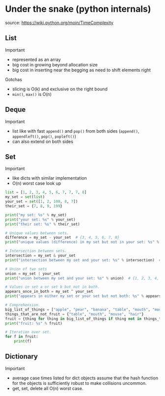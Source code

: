 # Under the snake (python internals)

source: https://wiki.python.org/moin/TimeComplexity

## List

Important
- represented as an array
- big cost in growing beyond allocation size
- big cost in inserting near the begging as need to shift elements right

Gotchas
- slicing is O(k) and exclusive on the right bound
- `min()`, `max()` is O(n)

## Deque

Important
- list like with fast `append()` and `pop()` from both sides (`append()`, `appendleft()`, `pop()`, `popleft()`)
- can also extend on both sides

## Set

Important
- like dicts with similar implementation
- O(n) worst case look up

```python
list = [1, 2, 3, 4, 5, 6, 7, 7, 7, 8]
my_set = set(list)
your_set = set([1, 2, 100, 8, 7])
their_set = {7, 8, 9, 199}

print("my set: %s" % my_set)
print("your set: %s" % your_set)
print("their set: %s" % their_set)

# Unique values between sets.
difference = my_set - your_set  # {3, 4, 5, 6, 7, 8}
print("unique values (difference) in my set but not in your set: %s" % difference)

# Intersection between sets.
intersection = my_set & your_set
print("intersection between my set and your set: %s" % intersection)  # {1, 2}

# Union of two sets
union = my_set | your_set
print("union between my set and your set: %s" % union)  # {1, 2, 3, 4, 5, 6, 7, 8, 100}

# Values in set a or set b but not in both.
appears_once_in_both = my_set ^ your_set
print("appears in either my set or your set but not both: %s" % appears_once_in_both)  # {3, 100, 4, 5, 6}

# Comprehension.
big_list_of_things = ["apple", "pear", "banana", "table", "mouth", "mouse", "hair"]
things_that_are_not_fruit = {"table", "mouth", "mouse", "hair"}
fruit = {thing for thing in big_list_of_things if thing not in things_that_are_not_fruit}
print("fruit: %s" % fruit)

# Iteration over set.
for f in fruit:
    print(f)
```

## Dictionary

Important
- average case times listed for dict objects assume that the hash function for the objects is sufficiently robust to make collisions uncommon.
- get, set, delete all O(n) worst case.

